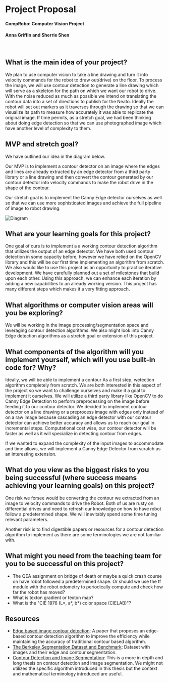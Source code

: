 # Project Proposal

#### CompRobo: Computer Vision Project
#### Anna Griffin and Sherrie Shen


<br>

## What is the main idea of your project?
We plan to use computer vision to take a line drawing and turn it into velocity commands for the robot to draw out(drive) on the floor. To process the image, we will use contour detection to generate a line drawing which will serve as a skeleton for the path on which we want our robot to drive. With the noise reduced as much as possible we intend on translating the contour data into a set of directions to publish for the Neato. Ideally the robot will set out markers as it traverses through the drawing so that we can visualize its path to measure how accurately it was able to replicate the original image. If time permits, as a stretch goal, we had been thinking about doing edge detection so that we can use photographed image which have another level of complexity to them.

## MVP and stretch goal?
We have outlined our idea in the diagram below. 

Our MVP is to implement a contour detector on an image where the edges and lines are already extracted by an edge detector from a third party library or a line drawing and then convert the contour generated by our contour detector into velocity commands to make the robot drive in the shape of the contour. 

Our stretch goal is to implement the Canny Edge detector ourselves as well so that we can use more sophisticated images and achieve the full pipeline of image to robot drawing. 

![Diagram](images/diagram.jpg)


## What are your learning goals for this project?
One goal of ours is to implement a a working contour detection algorithm that utilizes the output of an edge detector. We 
have both used contour detection in some capacity before, however we have relied on the OpenCV library and this will be our 
first time implementing an algorithm from scratch. We also would like to use this project as an opportunity to practice iterative development. We 
have carefully planned out a set of milestones that build upon each other. Using this approach, we can enhance each iteration 
by adding a new capabilities to an already working version. This project has many different steps which makes it a very 
fitting approach. 


## What algorithms or computer vision areas will you be exploring?
We will be working in the image processing/segmentation space and leveraging contour detection algorithms. We also might look into Canny
Edge detection algorithms as a stretch goal or extension of this project. 


## What components of the algorithm will you implement yourself, which will you use built-in code for? Why?
Ideally, we will be able to implement a contour As a first step, wetection algorithm completely from scratch. We are both interested in this
aspect of the project so we want to challenge ourselves and make it a goal to implement it ourselves. We will utilize a third party library like 
OpenCV to do Canny Edge Detection to perform preprocessing on the image before feeding it to our contour detector. We decided to implement contour detector on a line drawing or a preprocess image with edges only instead of on a raw image because cascading an edge detector with our contour detector can achieve better accuracy and allows us to reach our goal in incremental steps. Computational cost wise, our contour detector will be faster as well as it will specialize in detecting contour from edges.

If we wanted to expand the complexity of the input images to accommodate and time allows, we will implement a Canny Edge Detector from scratch as an interesting extension. 

## What do you view as the biggest risks to you being successful (where success means achieving your learning goals) on this project?
One risk we forsee would be converting the contour we extracted from an image to velocity commands to drive the Robot. Both of us are rusty on differential drives and need to refresh our knowledge on how to have robot follow a predetermined shape. We will inevitably spend some time tuning relevant parameters.

Another risk is to find digestible papers or resources for a contour detection algorithm to implement as there are some terminologies we are not familiar with.


## What might you need from the teaching team for you to be successful on this project?
* The QEA assignment on bridge of death or maybe a quick crash course on have robot followed a predetermined shape. Or should we use the tf module with the robot odometry to periodically compute and check how far the robot has moved?
* What is texton gradient or texton map?
* What is the "CIE 1976 (L*, a*, b*) color space (CIELAB)"?

## Resources
* [Edge based image contour detection](https://www.microsoft.com/en-us/research/wp-content/uploads/2013/01/12-2013-icme-edge.pdf): A paper that proposes an edge-based contour detection algorithm to improve the efficiency while maintaining the accuracy of traditional contour based algorithm.
* [The Berkeley Segmentation Dataset and Benchmark](https://www2.eecs.berkeley.edu/Research/Projects/CS/vision/bsds/): Dataset with images and their edge and contour segmentation.
* [Contour Detection and Image Segmentation](https://ttic.uchicago.edu/~mmaire/papers/pdf/mmaire_thesis.pdf): This is a more in depth and long thesis on contour detection and image segmentation. We might not utilizes the specific algorithm introduced in this thesis but the context and mathematical terminology introduced are useful.
